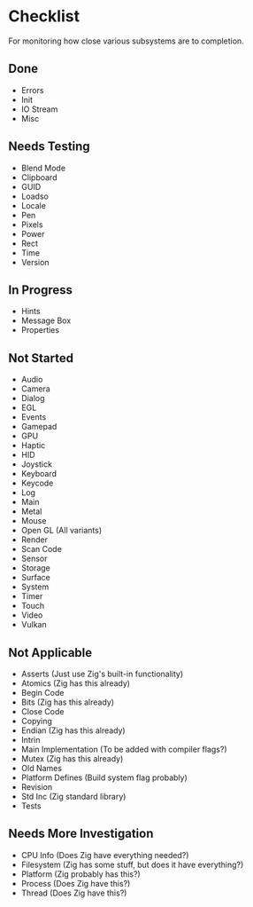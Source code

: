 # Checklist
For monitoring how close various subsystems are to completion.

## Done
* Errors
* Init
* IO Stream
* Misc

## Needs Testing
* Blend Mode
* Clipboard
* GUID
* Loadso
* Locale
* Pen
* Pixels
* Power
* Rect
* Time
* Version

## In Progress
* Hints
* Message Box
* Properties

## Not Started
* Audio
* Camera
* Dialog
* EGL
* Events
* Gamepad
* GPU
* Haptic
* HID
* Joystick
* Keyboard
* Keycode
* Log
* Main
* Metal
* Mouse
* Open GL (All variants)
* Render
* Scan Code
* Sensor
* Storage
* Surface
* System
* Timer
* Touch
* Video
* Vulkan

## Not Applicable
* Asserts (Just use Zig's built-in functionality)
* Atomics (Zig has this already)
* Begin Code
* Bits (Zig has this already)
* Close Code
* Copying
* Endian (Zig has this already)
* Intrin
* Main Implementation (To be added with compiler flags?)
* Mutex (Zig has this already)
* Old Names
* Platform Defines (Build system flag probably)
* Revision
* Std Inc (Zig standard library)
* Tests

## Needs More Investigation
* CPU Info (Does Zig have everything needed?)
* Filesystem (Zig has some stuff, but does it have everything?)
* Platform (Zig probably has this?)
* Process (Does Zig have this?)
* Thread (Does Zig have this?)
